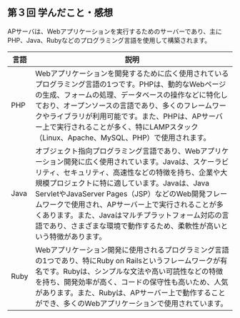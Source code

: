 ## 第３回 学んだこと・感想

APサーバは、Webアプリケーションを実行するためのサーバーであり、主にPHP、Java、Rubyなどのプログラミング言語を使用して構築されます。

|  言語  |  説明  |
| ---- | ---- |
| PHP | Webアプリケーションを開発するために広く使用されているプログラミング言語の1つです。PHPは、動的なWebページの生成、フォームの処理、データベースの操作などに特化しており、オープンソースの言語であり、多くのフレームワークやライブラリが利用可能です。また、PHPは、APサーバー上で実行されることが多く、特にLAMPスタック（Linux、Apache、MySQL、PHP）で使用されます。 |
| Java | オブジェクト指向プログラミング言語であり、Webアプリケーション開発に広く使用されています。Javaは、スケーラビリティ、セキュリティ、高速性などの特徴を持ち、企業や大規模プロジェクトに特に適しています。Javaは、Java ServletやJavaServer Pages（JSP）などのWeb開発フレームワークで使用され、APサーバー上で実行されることが多くあります。また、Javaはマルチプラットフォーム対応の言語であり、さまざまな環境で動作するため、柔軟性が高いという特徴があります。 |
| Ruby | Webアプリケーション開発に使用されるプログラミング言語の1つであり、特にRuby on Railsというフレームワークが有名です。Rubyは、シンプルな文法や高い可読性などの特徴を持ち、開発効率が高く、コードの保守性も高いため、人気があります。また、Rubyは、APサーバー上で動作することができ、多くのWebアプリケーションで使用されています。 |


